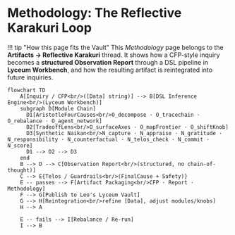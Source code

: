 # Methodology: The Reflective Karakuri Loop

!!! tip "How this page fits the Vault"
    This *Methodology* page belongs to the **Artifacts → Reflective Karakuri** thread.
    It shows how a CFP-style inquiry becomes a **structured Observation Report** through a
    DSL pipeline in **Lyceum Workbench**, and how the resulting artifact is reintegrated
    into future inquiries.

```mermaid
flowchart TD
    A[Inquiry / CFP<br/>([Data] string)] --> B[DSL Inference Engine<br/>(Lyceum Workbench)]
    subgraph D[Module Chain]
      D1[AristotleFourCauses<br/>O_decompose · O_tracechain · O_rebalance · O_agent_network]
      D2[TradeoffLens<br/>O_surfaceAxes · O_mapFrontier · O_shiftKnob]
      D3[Synthetic Naikan<br/>N_capture · N_appraise · N_gratitude · N_responsibility · N_counterfactual · N_telos_check · N_commit · N_score]
      D1 --> D2 --> D3
    end
    B --> D --> C[Observation Report<br/>(structured, no chain-of-thought)]
    C --> E{Telos / Guardrails<br/>(FinalCause + Safety)}
    E -- passes --> F[Artifact Packaging<br/>CFP · Report · Methodology]
    F --> G[Publish to Leo's Lyceum Vault]
    G --> H[Reintegration<br/>refine [Data], adjust modules/knobs]
    H --> A

    E -- fails --> I[Rebalance / Re-run]
    I --> B
```
